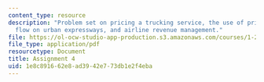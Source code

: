 ```yaml
---
content_type: resource
description: "Problem set on pricing a trucking service, the use of pricing to control\_\
  flow on urban expressways, and airline revenue management."
file: https://ol-ocw-studio-app-production.s3.amazonaws.com/courses/1-201j-transportation-systems-analysis-demand-and-economics-fall-2008/1e8c891662e8ad3942e773db1e2f4eba_MIT1_201JF08_hw_4.pdf
file_type: application/pdf
resourcetype: Document
title: Assignment 4
uid: 1e8c8916-62e8-ad39-42e7-73db1e2f4eba
---
```

